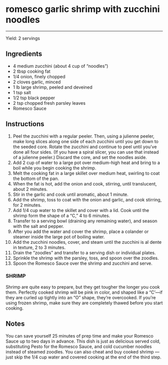 # romesco garlic shrimp with zucchini noodles
---
Yield: 2 servings

## Ingredients
- 4 medium zucchini (about 4 cup of “noodles”)
- 2 tbsp cooking fat
- 1/4 onion, finely chopped
- 2 cloves garlic, minced
- 1 lb large shrimp, peeled and deveined
- 1 tsp salt
- 1/2 tsp black pepper
- 2 tsp chopped fresh parsley leaves
- Romesco Sauce

## Instructions
1. Peel the zucchini with a regular peeler. Then, using a julienne peeler, make long slices along one side of each zucchini until you get down to the seeded core. Rotate the zucchini and continue to peel until you’ve done all four sides. (If you have a spiral slicer, you can use that instead of a julienne peeler.) Discard the core, and set the noodles aside.
2. Add 2 cup of water to a large pot over medium-high heat and bring to a boil while you begin cooking the shrimp.
3. Melt the cooking fat in a large skillet over medium heat, swirling to coat the bottom of the pan.
4. When the fat is hot, add the onion and cook, stirring, until translucent, about 2 minutes.
5. Stir in the garlic and cook until aromatic, about 1 minute.
6. Add the shrimp, toss to coat with the onion and garlic, and cook stirring, for 2 minutes.
7. Add 1/4 cup water to the skillet and cover with a lid. Cook until the shrimp form the shape of a “C,” 4 to 6 minutes.
8. Transfer to a serving bowl (draining any remaining water), and season with the salt and pepper.
9. After you add the water and cover the shrimp, place a colander or steamer inside the large pot of boiling water.
10. Add the zucchini noodles, cover, and steam until the zucchini is al dente in texture, 2 to 3 minutes.
11. Drain the “zoodles” and transfer to a serving dish or individual plates.
12. Sprinkle the shrimp with the parsley, toss, and spoon over the zoodles.
13. Spoon the Romesco Sauce over the shrimp and zucchini and serve.

### SHRIMP 
Shrimp are quite easy to prepare, but they get tougher the longer you cook them. Perfectly cooked shrimp will be pink in color, and shaped like a “C’—if they are curled up tightly into an “O” shape, they’re overcooked. If you’re using frozen shrimp, make sure they are completely thawed before you start cooking.

## Notes
You can save yourself 25 minutes of prep time and make your Romesco Sauce up to two days in advance. This dish is just as delicious served cold, substituting Pesto for the Romesco Sauce, and cold cucumber noodles instead of steamed zoodles. You can also cheat and buy cooked shrimp — just skip the 1/4 cup water and covered cooking at the end of the third step.
